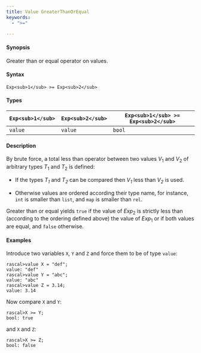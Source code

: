 ```yaml
---
title: Value GreaterThanOrEqual
keywords:
  - ">="

---
```


#### Synopsis

Greater than or equal operator on values.

#### Syntax

`Exp<sub>1</sub> >= Exp<sub>2</sub>`

#### Types


| `Exp<sub>1</sub>` | `Exp<sub>2</sub>` | `Exp<sub>1</sub> >= Exp<sub>2</sub>` |
| --- | --- | --- |
| `value`   |  `value`  | `bool`               |


#### Description

By brute force, a total less than operator between two values _V_<sub>1</sub> and _V_<sub>2</sub> of arbitrary types _T_<sub>1</sub> and _T_<sub>2</sub> is defined:

*  If the types _T<sub>1</sub>_ and _T<sub>2</sub>_ can be compared then _V<sub>1</sub>_ less than _V<sub>2</sub>_ is used.

*  Otherwise values are ordered according their type name, for instance, `int` is smaller than `list`, and `map` is smaller than `rel`.


Greater than or equal yields `true` if the value of _Exp_<sub>2</sub> is strictly less
than (according to the ordering defined above) the value of _Exp_<sub>1</sub> or if both values are equal, and `false` otherwise.

#### Examples

Introduce two variables `X`, `Y` and `Z` and force them to be of type `value`:

```rascal-shell
rascal>value X = "def";
value: "def"
rascal>value Y = "abc";
value: "abc"
rascal>value Z = 3.14;
value: 3.14
```
Now compare `X` and `Y`:

```rascal-shell
rascal>X >= Y;
bool: true
```
and `X` and `Z`:

```rascal-shell
rascal>X >= Z;
bool: false
```


